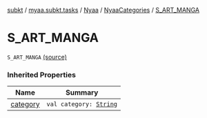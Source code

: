 [subkt](../../../index.md) / [myaa.subkt.tasks](../../index.md) / [Nyaa](../index.md) / [NyaaCategories](index.md) / [S_ART_MANGA](./-s_-a-r-t_-m-a-n-g-a.md)

# S_ART_MANGA

`S_ART_MANGA` [(source)](https://github.com/Myaamori/SubKt/blob/0.1.7/src/main/kotlin/myaa/subkt/tasks/tasks.kt#L785)

### Inherited Properties

| Name | Summary |
|---|---|
| [category](category.md) | `val category: `[`String`](https://kotlinlang.org/api/latest/jvm/stdlib/kotlin/-string/index.html) |
